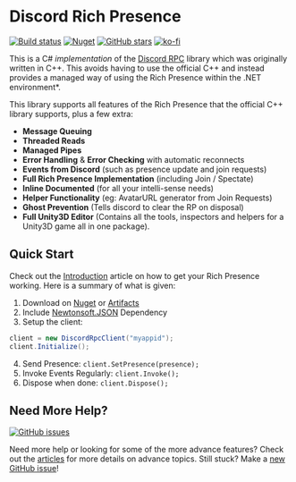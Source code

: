 # Discord Rich Presence

[![Build status](https://ci.appveyor.com/api/projects/status/dpu2l7ta05uvm397?svg=true)](https://ci.appveyor.com/project/Lachee/discord-rpc-csharp)  [![Nuget](https://img.shields.io/nuget/v/DiscordRichPresence.svg)](https://www.nuget.org/packages/DiscordRichPresence/)
 [![GitHub stars](https://img.shields.io/github/stars/lachee/discord-rpc-csharp.svg?color=yellow&label=GitHub%20Stars&logo=github)](https://github.com/Lachee/discord-rpc-csharp) [![ko-fi](https://www.ko-fi.com/img/githubbutton_sm.svg)](https://ko-fi.com/P5P2YOWG)

This is a C# _implementation_ of the [Discord RPC](https://github.com/discordapp/discord-rpc) library which was originally written in C++. This avoids having to use the official C++ and instead provides a managed way of using the Rich Presence within the .NET environment*.

This library supports all features of the Rich Presence that the official C++ library supports, plus a few extra:

- **Message Queuing**
- **Threaded Reads**
- **Managed Pipes**
- **Error Handling** & **Error Checking** with automatic reconnects
- **Events from Discord** (such as presence update and join requests)
- **Full Rich Presence Implementation** (including Join / Spectate)
- **Inline Documented** (for all your intelli-sense needs)
- **Helper Functionality** (eg: AvatarURL generator from Join Requests)
- **Ghost Prevention** (Tells discord to clear the RP on disposal)
- **Full Unity3D Editor** (Contains all the tools, inspectors and helpers for a Unity3D game all in one package).

## Quick Start

Check out the [Introduction](/articles/intro.html) article on how to get your Rich Presence working. Here is a summary of what is given:

1. Download on [Nuget](https://nuget.org/packages/DiscordRichPresence/) or [Artifacts](https://ci.appveyor.com/project/Lachee/discord-rpc-csharp/build/artifacts)
2. Include [Newtonsoft.JSON](https://www.newtonsoft.com/json) Dependency
3. Setup the client:

```cs
client = new DiscordRpcClient("myappid");
client.Initialize();
```

4. Send Presence: `client.SetPresence(presence);`
5. Invoke Events Regularly: `client.Invoke();`
6. Dispose when done: `client.Dispose();`

## Need More Help?

[![GitHub issues](https://img.shields.io/github/issues-raw/lachee/discord-rpc-csharp.svg?color=green&label=issues%20opened&logo=github)](https://github.com/Lachee/discord-rpc-csharp/issues)

Need more help or looking for some of the more advance features? Check out the [articles](/articles/intro.html) for more details on advance topics. Still stuck? Make a [new GitHub issue](https://github.com/Lachee/discord-rpc-csharp/issues/new)! 
